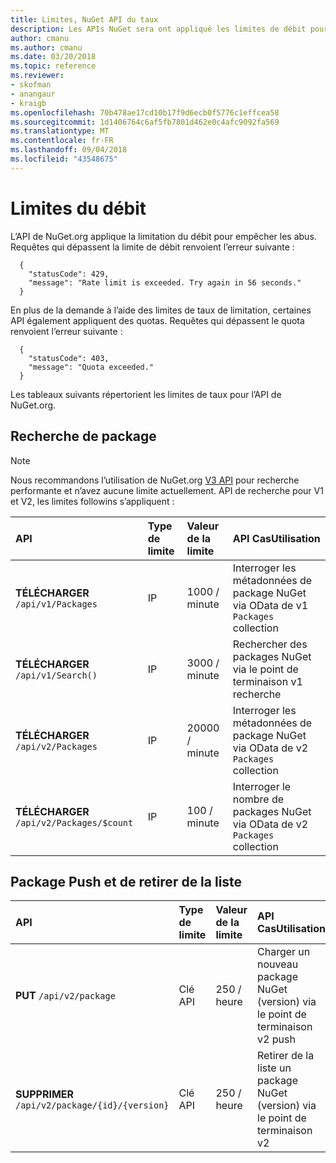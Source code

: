 ```yaml
---
title: Limites, NuGet API du taux
description: Les APIs NuGet sera ont appliqué les limites de débit pour empêcher les abus.
author: cmanu
ms.author: cmanu
ms.date: 03/20/2018
ms.topic: reference
ms.reviewer:
- skofman
- anangaur
- kraigb
ms.openlocfilehash: 70b478ae17cd10b17f9d6ecb0f5776c1effcea58
ms.sourcegitcommit: 1d1406764c6af5fb7801d462e0c4afc9092fa569
ms.translationtype: MT
ms.contentlocale: fr-FR
ms.lasthandoff: 09/04/2018
ms.locfileid: "43548675"
---
```

# <a name="rate-limits"></a>Limites du débit

L’API de NuGet.org applique la limitation du débit pour empêcher les abus. Requêtes qui dépassent la limite de débit renvoient l’erreur suivante : 

  ~~~
    {
      "statusCode": 429,
      "message": "Rate limit is exceeded. Try again in 56 seconds."
    }
  ~~~

En plus de la demande à l’aide des limites de taux de limitation, certaines API également appliquent des quotas. Requêtes qui dépassent le quota renvoient l’erreur suivante :

  ~~~
    {
      "statusCode": 403,
      "message": "Quota exceeded."
    }
  ~~~

Les tableaux suivants répertorient les limites de taux pour l’API de NuGet.org.

## <a name="package-search"></a>Recherche de package

> [!Note]
> Nous recommandons l’utilisation de NuGet.org [V3 API](https://docs.microsoft.com/nuget/api/search-query-service-resource) pour recherche performante et n’avez aucune limite actuellement. API de recherche pour V1 et V2, les limites followins s’appliquent :


| API | Type de limite | Valeur de la limite | API CasUtilisation |
|:---|:---|:---|:---|
**TÉLÉCHARGER** `/api/v1/Packages` | IP | 1000 / minute | Interroger les métadonnées de package NuGet via OData de v1 `Packages` collection |
**TÉLÉCHARGER** `/api/v1/Search()` | IP | 3000 / minute | Rechercher des packages NuGet via le point de terminaison v1 recherche | 
**TÉLÉCHARGER** `/api/v2/Packages` | IP | 20000 / minute | Interroger les métadonnées de package NuGet via OData de v2 `Packages` collection | 
**TÉLÉCHARGER** `/api/v2/Packages/$count` | IP | 100 / minute | Interroger le nombre de packages NuGet via OData de v2 `Packages` collection | 

## <a name="package-push-and-unlist"></a>Package Push et de retirer de la liste

| API | Type de limite | Valeur de la limite | API CasUtilisation | 
|:---|:---|:---|:--- |
**PUT** `/api/v2/package` | Clé API | 250 / heure | Charger un nouveau package NuGet (version) via le point de terminaison v2 push 
**SUPPRIMER** `/api/v2/package/{id}/{version}` | Clé API | 250 / heure | Retirer de la liste un package NuGet (version) via le point de terminaison v2 
